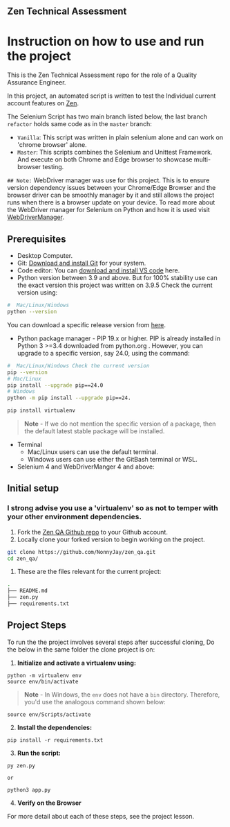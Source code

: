 ## Zen Technical Assessment ##
# Instruction on how to use and run the project

This is the Zen Technical Assessment repo for the role of a Quality Assurance Engineer.

In this project, an automated script is written to test the Individual current account features on [Zen](https://www.zenithbank.com/).

The Selenium Script has two main branch listed below, the last branch `refactor` holds same code as in the `master` branch:

- `Vanilla`: This script was written in plain selenium alone and can work on 'chrome browser' alone. 
- `Master`: This scripts combines the Selenium and Unittest Framework. And execute on both Chrome and Edge browser to showcase multi-browser testing.

`## Note:` WebDriver manager was use for this project. This is to ensure version dependency issues between your Chrome/Edge Browser and the browser driver can be smoothly manager by it and still allows the project runs when there is a browser update on your device. To read more about  the  WebDriver manager for Selenium on Python and how it is used visit [WebDriverManager](https://pypi.org/project/webdriver-manager/). 



## Prerequisites

* Desktop Computer.
* Git: <a href="https://git-scm.com/downloads" target="_blank">Download and install Git</a> for your system. 
* Code editor: You can <a href="https://code.visualstudio.com/download" target="_blank">download and install VS code</a> here.
* Python version between 3.9 and above. But for 100% stability use can the exact version this project was written on 3.9.5 Check the current version using:
```bash
#  Mac/Linux/Windows 
python --version
```
You can download a specific release version from <a href="https://www.python.org/downloads/" target="_blank">here</a>.

* Python package manager - PIP 19.x or higher. PIP is already installed in Python 3 >=3.4 downloaded from python.org . However, you can upgrade to a specific version, say 24.0, using the command:
```bash
#  Mac/Linux/Windows Check the current version
pip --version
# Mac/Linux
pip install --upgrade pip==24.0
# Windows
python -m pip install --upgrade pip==24.

pip install virtualenv
```
> **Note** - If we do not mention the specific version of a package, then the default latest stable package will be installed.

* Terminal
   * Mac/Linux users can use the default terminal.
   * Windows users can use either the GitBash terminal or WSL. 
* Selenium 4 and WebDriverManger 4 and above:
   


## Initial setup

### I strong advise you use a 'virtualenv' so as not to temper with your other environment dependencies.

1. Fork the <a href="https://github.com/NonnyJay/zen_qa" target="_blank">Zen QA Github repo</a> to your Github account.
1. Locally clone your forked version to begin working on the project.
```bash
git clone https://github.com/NonnyJay/zen_qa.git
cd zen_qa/
```
1. These are the files relevant for the current project:
```bash
. 
├── README.md
├── zen.py
├── requirements.txt

```

     
## Project Steps

To run the the project involves several steps after successful cloning, Do the below in the same folder the clone project is on:

1. **Initialize and activate a virtualenv using:**
```
python -m virtualenv env
source env/bin/activate
```
>**Note** - In Windows, the `env` does not have a `bin` directory. Therefore, you'd use the analogous command shown below:
```
source env/Scripts/activate
```

2. **Install the dependencies:**
```
pip install -r requirements.txt
```

3. **Run the script:**
```
py zen.py

or

python3 app.py
```

4. **Verify on the Browser**<br>

For more detail about each of these steps, see the project lesson.
